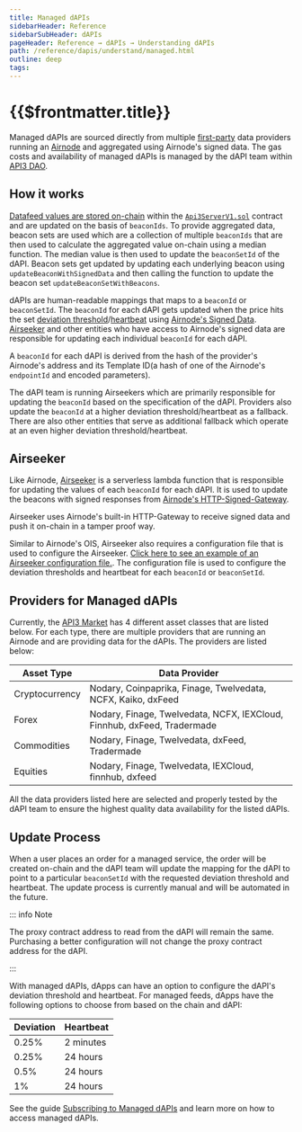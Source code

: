 ```yaml
---
title: Managed dAPIs
sidebarHeader: Reference
sidebarSubHeader: dAPIs
pageHeader: Reference → dAPIs → Understanding dAPIs
path: /reference/dapis/understand/managed.html
outline: deep
tags:
---
```


<PageHeader/>

<SearchHighlight/>

<FlexStartTag/>

# {{$frontmatter.title}}

Managed dAPIs are sourced directly from multiple
[first-party](/explore/airnode/why-first-party-oracles.html) data providers
running an [Airnode](/reference/airnode/latest/understand/) and aggregated using
Airnode's signed data. The gas costs and availability of managed dAPIs is
managed by the dAPI team within [API3 DAO](/explore/dao-members/).

## How it works

[Datafeed values are stored on-chain](/reference/dapis/understand/#data-feeds-values-stored-on-chain)
within the
[`Api3ServerV1.sol`<ExternalLinkImage/>](https://github.com/api3dao/airnode-protocol-v1/tree/79b509f0e88a96fa4ea3cd576685051d37c9a504/contracts/api3-server-v1)
contract and are updated on the basis of `beaconIds`. To provide aggregated
data, beacon sets are used which are a collection of multiple `beaconIds` that
are then used to calculate the aggregated value on-chain using a median
function. The median value is then used to update the `beaconSetId` of the dAPI.
Beacon sets get updated by updating each underlying beacon using
`updateBeaconWithSignedData` and then calling the function to update the beacon
set `updateBeaconSetWithBeacons`.

dAPIs are human-readable mappings that maps to a `beaconId` or `beaconSetId`.
The `beaconId` for each dAPI gets updated when the price hits the set
[deviation threshold](/reference/dapis/understand/deviations.html)/[heartbeat](/reference/dapis/understand/deviations.html#heartbeat)
using
[Airnode's Signed Data](/reference/airnode/latest/understand/http-gateways.html).
[Airseeker](/reference/dapis/understand/managed.html#airseeker) and other
entities who have access to Airnode's signed data are responsible for updating
each individual `beaconId` for each dAPI.

A `beaconId` for each dAPI is derived from the hash of the provider's Airnode's
address and its Template ID(a hash of one of the Airnode's `endpointId` and
encoded parameters).

The dAPI team is running Airseekers which are primarily responsible for updating
the `beaconId` based on the specification of the dAPI. Providers also update the
`beaconId` at a higher deviation threshold/heartbeat as a fallback. There are
also other entities that serve as additional fallback which operate at an even
higher deviation threshold/heartbeat.

## Airseeker

Like Airnode,
[Airseeker<ExternalLinkImage/>](https://github.com/api3dao/airseeker/) is a
serverless lambda function that is responsible for updating the values of each
`beaconId` for each dAPI. It is used to update the beacons with signed responses
from
[Airnode's HTTP-Signed-Gateway](/reference/airnode/latest/understand/http-gateways.html).

Airseeker uses Airnode's built-in HTTP-Gateway to receive signed data and push
it on-chain in a tamper proof way.

Similar to Airnode's OIS, Airseeker also requires a configuration file that is
used to configure the Airseeker.
[Click here to see an example of an Airseeker configuration file.<ExternalLinkImage/>](https://github.com/api3dao/airseeker/blob/main/config/airseeker.example.json).
The configuration file is used to configure the deviation thresholds and
heartbeat for each `beaconId` or `beaconSetId`.

## Providers for Managed dAPIs

Currently, the [API3 Market<ExternalLinkImage/>](https://market.api3.org/) has 4
different asset classes that are listed below. For each type, there are multiple
providers that are running an Airnode and are providing data for the dAPIs. The
providers are listed below:

| Asset Type     | Data Provider                                                           |
| -------------- | ----------------------------------------------------------------------- |
| Cryptocurrency | Nodary, Coinpaprika, Finage, Twelvedata, NCFX, Kaiko, dxFeed            |
| Forex          | Nodary, Finage, Twelvedata, NCFX, IEXCloud, Finnhub, dxFeed, Tradermade |
| Commodities    | Nodary, Finage, Twelvedata, dxFeed, Tradermade                          |
| Equities       | Nodary, Finage, Twelvedata, IEXCloud, finnhub, dxfeed                   |

All the data providers listed here are selected and properly tested by the dAPI
team to ensure the highest quality data availability for the listed dAPIs.

## Update Process

When a user places an order for a managed service, the order will be created
on-chain and the dAPI team will update the mapping for the dAPI to point to a
particular `beaconSetId` with the requested deviation threshold and heartbeat.
The update process is currently manual and will be automated in the future.

::: info Note

The proxy contract address to read from the dAPI will remain the same.
Purchasing a better configuration will not change the proxy contract address for
the dAPI.

:::

With managed dAPIs, dApps can have an option to configure the dAPI's deviation
threshold and heartbeat. For managed feeds, dApps have the following options to
choose from based on the chain and dAPI:

| Deviation | Heartbeat |
| --------- | --------- |
| 0.25%     | 2 minutes |
| 0.25%     | 24 hours  |
| 0.5%      | 24 hours  |
| 1%        | 24 hours  |

See the guide
[Subscribing to Managed dAPIs](/guides/dapis/subscribing-managed-dapis/) and
learn more on how to access managed dAPIs.

<FlexEndTag/>
